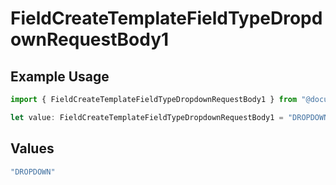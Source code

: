 # FieldCreateTemplateFieldTypeDropdownRequestBody1

## Example Usage

```typescript
import { FieldCreateTemplateFieldTypeDropdownRequestBody1 } from "@documenso/sdk-typescript/models/operations";

let value: FieldCreateTemplateFieldTypeDropdownRequestBody1 = "DROPDOWN";
```

## Values

```typescript
"DROPDOWN"
```